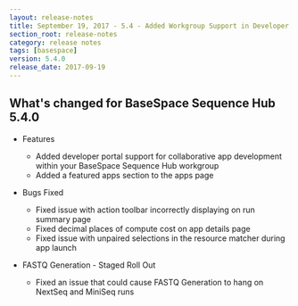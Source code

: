 ```yaml
---
layout: release-notes
title: September 19, 2017 - 5.4 - Added Workgroup Support in Developer Portal
section_root: release-notes
category: release notes
tags: [basespace]
version: 5.4.0
release_date: 2017-09-19
---
```


## What's changed for BaseSpace Sequence Hub 5.4.0
	
- Features
	- Added developer portal support for collaborative app development within your BaseSpace Sequence Hub workgroup
	- Added a featured apps section to the apps page

- Bugs Fixed
	- Fixed issue with action toolbar incorrectly displaying on run summary page
	- Fixed decimal places of compute cost on app details page
	- Fixed issue with unpaired selections in the resource matcher during app launch

- FASTQ Generation - Staged Roll Out
	- Fixed an issue that could cause FASTQ Generation to hang on NextSeq and MiniSeq runs